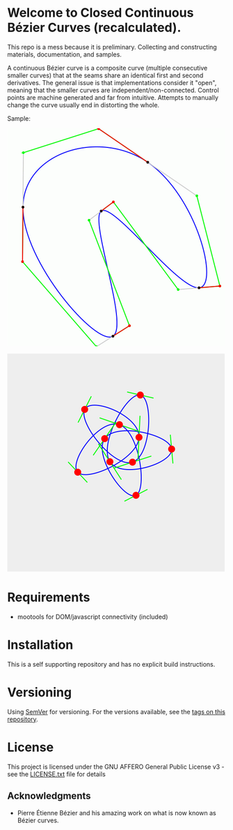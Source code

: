 # Welcome to Closed Continuous Bézier Curves (recalculated).

This repo is a mess because it is preliminary.
Collecting and constructing materials, documentation, and samples.

A continuous Bézier curve is a composite curve (multiple consecutive smaller curves) that at the seams share an identical first and second derivatives.
The general issue is that implementations consider it "open", meaning that the smaller curves are independent/non-connected.
Control points are machine generated and far from intuitive.
Attempts to manually change the curve usually end in distorting the whole.

Sample:

[![Animated](docs/animated.gif)](https://RockingShip.github.io/ccbc/animated.html)

[![Resize](docs/resize.png)](https://RockingShip.github.io/ccbc/resize.html)

# Requirements

*   mootools for DOM/javascript connectivity (included)

# Installation

This is a self supporting repository and has no explicit build instructions.

# Versioning

Using [SemVer](http://semver.org/) for versioning. For the versions available, see the [tags on this repository](https://github.com/RockingShip/ccbc/tags).

# License

This project is licensed under the GNU AFFERO General Public License v3 - see the [LICENSE.txt](LICENSE.txt) file for details

## Acknowledgments

* Pierre Étienne Bézier and his amazing work on what is now known as Bézier curves.
